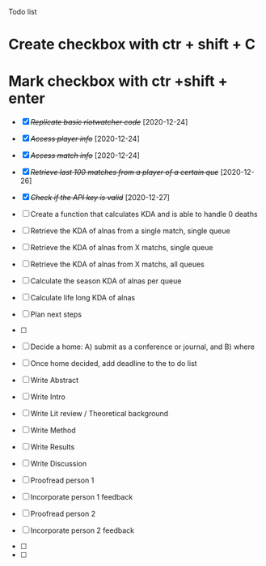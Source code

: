 Todo list
# Create checkbox with ctr + shift + C
# Mark checkbox with ctr +shift + enter

* [X] ~~*Replicate basic riotwatcher code*~~ [2020-12-24]
* [X] ~~*Access player info*~~ [2020-12-24]
* [X] ~~*Access match info*~~ [2020-12-24]
* [X] ~~*Retrieve last 100 matches from a player of a certain que*~~ [2020-12-26]
* [X] ~~*Check if the API key is valid*~~ [2020-12-27]
* [ ] Create a function that calculates KDA and is able to handle 0 deaths
* [ ] Retrieve the KDA of alnas from a single match, single queue
* [ ] Retrieve the KDA of alnas from X matchs, single queue
* [ ] Retrieve the KDA of alnas from X matchs, all queues
* [ ] Calculate the season KDA of alnas per queue
* [ ] Calculate life long KDA of alnas
* [ ] Plan next steps
* [ ]

* [ ] Decide a home: A) submit as a conference or journal, and B) where
* [ ] Once home decided, add deadline to the to do list


* [ ] Write Abstract
* [ ] Write Intro
* [ ] Write Lit review / Theoretical background
* [ ] Write Method
* [ ] Write Results
* [ ] Write Discussion
* [ ] Proofread person 1
* [ ] Incorporate person 1 feedback
* [ ] Proofread person 2
* [ ] Incorporate person 2 feedback
* [ ]
* [ ]

